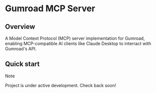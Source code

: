 # Gumroad MCP Server

## Overview

A Model Context Protocol (MCP) server implementation for Gumroad, enabling MCP-compatible AI clients like Claude Desktop to interract with Gumroad's API.

## Quick start

> [!NOTE]
> Project is under active development. Check back soon!
